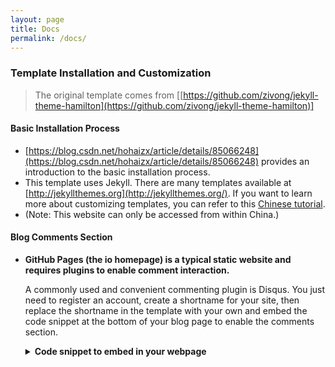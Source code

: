 ```yaml
---
layout: page
title: Docs
permalink: /docs/
---
```


### Template Installation and Customization

> The original template comes from \[[https://github.com/zivong/jekyll-theme-hamilton](https://github.com/zivong/jekyll-theme-hamilton)]

#### Basic Installation Process

* [https://blog.csdn.net/hohaizx/article/details/85066248](https://blog.csdn.net/hohaizx/article/details/85066248) provides an introduction to the basic installation process.
* This template uses Jekyll. There are many templates available at [http://jekyllthemes.org](http://jekyllthemes.org/). If you want to learn more about customizing templates, you can refer to this [Chinese tutorial](https://www.wenjiangs.com/doc/jekyll-home).
* (Note: This website can only be accessed from within China.)

#### Blog Comments Section

* **GitHub Pages (the io homepage) is a typical static website and requires plugins to enable comment interaction.**

  A commonly used and convenient commenting plugin is Disqus. You just need to register an account, create a shortname for your site, then replace the shortname in the template with your own and embed the code snippet at the bottom of your blog page to enable the comments section.

  <details><summary><b>Code snippet to embed in your webpage</b></summary>

  ```html
  <script>
  /**
   *  RECOMMENDED CONFIGURATION VARIABLES: EDIT AND UNCOMMENT THE SECTION BELOW TO INSERT DYNAMIC VALUES FROM YOUR PLATFORM OR CMS.
   *  LEARN WHY DEFINING THESE VARIABLES IS IMPORTANT: https://disqus.com/admin/universalcode/#configuration-variables*/
  /*
  var disqus_config = function () {
  this.page.url = PAGE_URL;  Replace PAGE_URL with your page's canonical URL variable
  this.page.identifier = PAGE_IDENTIFIER; Replace PAGE_IDENTIFIER with your page's unique identifier variable
  };
  */
  (function () { /* DON'T EDIT BELOW THIS LINE */
    var d = document,
      s = d.createElement('script');
    s.src = 'https://{{site.disqus-shortname}}.disqus.com/embed.js';
    s.setAttribute('data-timestamp', +new Date());
    (d.head || d.body).appendChild(s);
  })();
  </script>
  ```

  </details>

